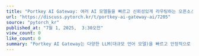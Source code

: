 ```yaml
---
title: "Portkey AI Gateway: 여러 AI 모델들을 빠르고 신뢰성있게 라우팅하는 오픈소스 솔루션"
url: "https://discuss.pytorch.kr/t/portkey-ai-gateway-ai/7205"
source: "pytorch_kr"
published_at: "7월 1, 2025,  3:30오전"
view_count: 0
like_count: 0
summary: "Portkey AI Gateway는 다양한 LLM(대규모 언어 모델)을 빠르고 안정적으로 연결하는 오픈소스 게이트웨이입니다.  200개 이상의 LLM 제공자와 호환되며, 자동 재시도, 라우팅, 보안 기능 등을 제공하여  LLM 애플리케이션 구축 및 운영의 복잡성을 줄여줍니다.  경량화된 설계로 높은 성능을 보장하며, MIT 라이선스로 공개되어 자유롭게 사용 및 수정이 가능합니다.\n"
---
```


